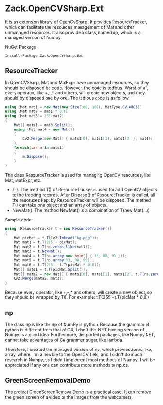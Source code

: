 # Zack.OpenCVSharp.Ext
It is an extension library of OpenCvSharp. It provides ResourceTracker, which can facilitate the resources management of Mat and other unmanaged resources. It also provide a class, named np, which is a managed version of Numpy.

NuGet Package

```
Install-Package Zack.OpenCVSharp.Ext
```
## ResourceTracker
In OpenCVSharp, Mat and MatExpr have unmanaged resources, so they should be disposed be code. However, the code is tedious. Worst of all, every operator, like +,-,* and others, will create new objects, and they should by disposed one by one. The tedious code is as follow.
```csharp
using (Mat mat1 = new Mat(new Size(100, 100), MatType.CV_8UC3))
using (Mat mat2 = mat1 * 0.8)
using (Mat mat3 = 255-mat2)
{
	Mat[] mats1 = mat3.Split();
	using (Mat mat4 = new Mat())
	{
		Cv2.Merge(new Mat[] { mats1[0], mats1[1], mats1[2] }, mat4);
	}
	foreach(var m in mats1)
	{
		m.Dispose();
	}
}
```

The class ResourceTracker is used for managing OpenCV resources, like Mat, MatExpr, etc.
* T(). The method T() of ResourceTracker is used for add OpenCV objects to the tracking records. After Dispose() of ResourceTracker is called, all the resoruces kept by ResourceTracker will be disposed. The method T() can take one object and an array of objects.
* NewMat(). The method NewMat() is a combination of T(new Mat(...)) 

Sample code:

```csharp
using (ResourceTracker t = new ResourceTracker())
{
	Mat picMat = t.T(Cv2.ImRead("bg.png"));
	Mat mat1 = t.T(255 - picMat);
	Mat mat2 = t.T(np.zeros_like(mat1));
	Mat mat3 = t.NewMat();
	Mat mat4 = t.T(np.array(new byte[] { 33, 88, 99 }));
	Mat mat5 = t.T(np.array(33, 88, 99));
	Mat mat6 = t.T(255 - t.T(picMat * 0.8));
	Mat[] mats1 = t.T(picMat.Split());
	Mat[] mats2 = new Mat[] { mats1[0], mats1[1], mats1[2], t.T(np.zeros_like(picMat)) };
	Cv2.Merge(mats2, mat3);
}
```

Because every operator, like +,-,* and others, will create a new object, so they should be wrapped by T(). For example: t.T(255 - t.T(picMat * 0.8))

## np
The class np is like the np of NumPy in python.
Because the grammar of python is different from that of C#, I don't the .NET binding version of Numpy is a good idea. Furthermore, the ported packages, like Numpy.NET, cannot take advantages of C# grammer sugar, like lambda.

Therefore, I created the managed version of np, which provies zeros_like, array, where. I'm a newbie to the OpenCV field, and I didn't do much research in Numpy, so I didn't implement most methods of Numpy. I will be appreciated if any one can contribute more methods to np.cs.

## GreenScreenRemovalDemo
The project GreenScreenRemovalDemo is a practical case. It can remove the green screen of a video or the images from the webcamera.
